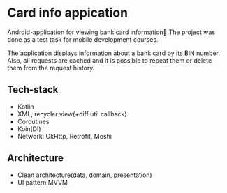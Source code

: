 # Card info appication
Android-application for viewing bank card information📱.The project was done as a test task for mobile development courses.

The application displays information about a bank card by its BIN number. Also, all requests are cached and it is possible to repeat them or delete them from the request history.
## Tech-stack
- Kotlin
- XML, recycler view(+diff util callback)
- Coroutines
- Koin(DI)
- Network: OkHttp, Retrofit, Moshi
## Architecture
- Clean architecture(data, domain, presentation)
- UI pattern MVVM
